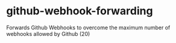# github-webhook-forwarding
Forwards Github Webhooks to overcome the maximum number of webhooks allowed by Github (20)
